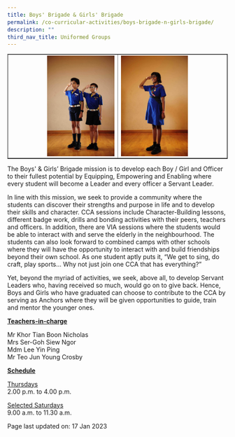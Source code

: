 ```yaml
---
title: Boys' Brigade & Girls' Brigade
permalink: /co-curricular-activities/boys-brigade-n-girls-brigade/
description: ""
third_nav_title: Uniformed Groups
---
```

<table style="border-collapse: collapse; width: 100%;" border="1">
<tbody>
<tr>
<td style="width: 50%;"><img style="width: 65%;" src="/images/bb.jpeg" align="right"></td>
<td style="width: 50%;"><img style="width: 65%;" src="/images/gb.jpeg" align="left"></td>
</tr>
</tbody>
</table>
<p>The Boys' &amp; Girls’ Brigade mission is to develop each Boy / Girl and Officer to their fullest potential by Equipping, Empowering and Enabling where every student will become a Leader and every officer a Servant Leader.</p>
<p>In line with this mission, we seek to provide a community where the students can discover their strengths and purpose in life and to develop their skills and character. CCA sessions include Character-Building lessons, different badge work, drills and bonding activities with their peers, teachers and officers. In addition, there are VIA sessions where the students would be able to interact with and serve the elderly in the neighbourhood. The students can also look forward to combined camps with other schools where they will have the opportunity to interact with and build friendships beyond their own school. As one student aptly puts it, “We get to sing, do craft, play sports… Why not just join one CCA that has everything?”</p>
<p>Yet, beyond the myriad of activities, we seek, above all, to develop Servant Leaders who, having received so much, would go on to give back. Hence, Boys and Girls who have graduated can choose to contribute to the CCA by serving as Anchors where they will be given opportunities to guide, train and mentor the younger ones.</p>
<p><u><strong>Teachers-in-charge</strong></u></p>
<p>Mr Khor Tian Boon Nicholas<br>Mrs Ser-Goh Siew Ngor<br>Mdm Lee Yin Ping<br>Mr Teo Jun Young Crosby</p>
<p><u><strong>Schedule</strong></u></p>
<p><u>Thursdays</u><br>2.00 p.m. to 4.00 p.m.</p>
<p><u>Selected Saturdays</u><br>9.00 a.m. to 11.30 a.m.</p>

<p>Page last updated on: 17 Jan 2023</p>